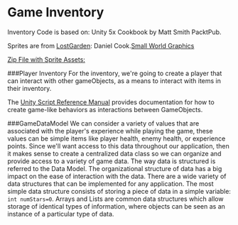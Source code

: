 # Game Inventory

Inventory Code is based on: Unity 5x Cookbook by Matt Smith PacktPub.  

Sprites are from [LostGarden](LostGarden.com): Daniel Cook.[Small World Graphics](http://www.lostgarden.com/search/label/free%20game%20graphics)

[Zip File with Sprite Assets:](https://utdallas.box.com/s/f8q6fgq67v7r097zr49tk0lzrxrewj63)

###Player Inventory
For the inventory, we're going to create a player that can interact with other gameObjects, as a means to interact with items in their inventory.  

The [Unity Script Reference Manual](http://docs.unity3d.com/ScriptReference/) provides documentation for how to create game-like behaviors as interactions between GameObjects.

###GameDataModel
We can consider a variety of values that are associated with the player's experience while playing the game, these values can be simple items like player health, enemy health, or experience points.  Since we'll want access to this data throughout our application, then it makes sense to create a centralized data class so we can organize and provide access to a variety of game data.  The way data is structured is referred to the Data Model.  The organizational structure of data has a big impact on the ease of interaction with the data.  There are a wide variety of data structures that can be implemented for any application.  The most simple data structure consists of storing a piece of data in a simple variable: `int numStars=0`.  Arrays and Lists are common data structures which allow storage of identical types of information, where objects can be seen as an instance of a particular type of data.   